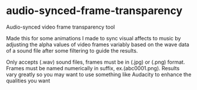 # audio-synced-frame-transparency
Audio-synced video frame transparency tool

Made this for some animations I made to sync visual affects to music by adjusting the alpha values of video frames variably based on the wave data of a sound file after some filtering to guide the results.

Only accepts (.wav) sound files, frames must be in (.jpg) or (.png) format. Frames must be named numerically in suffix, ex.(abc0001.png).
Results vary greatly so you may want to use something like Audacity to enhance the qualities you want
